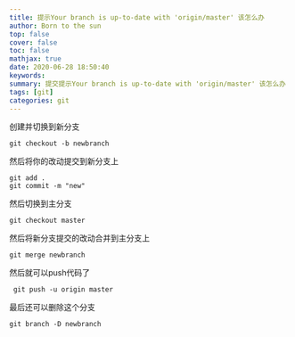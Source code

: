 ```yaml
---
title: 提示Your branch is up-to-date with 'origin/master' 该怎么办
author: Born to the sun
top: false
cover: false
toc: false
mathjax: true
date: 2020-06-28 18:50:40
keywords:
summary: 提交提示Your branch is up-to-date with 'origin/master' 该怎么办
tags: [git]
categories: git
---
```

创建并切换到新分支
```
git checkout -b newbranch
```
然后将你的改动提交到新分支上
```
git add . 
git commit -m "new"
```
然后切换到主分支
```
git checkout master 
```
然后将新分支提交的改动合并到主分支上
```
git merge newbranch 
```
然后就可以push代码了
```
 git push -u origin master
```
最后还可以删除这个分支
```
git branch -D newbranch
```
